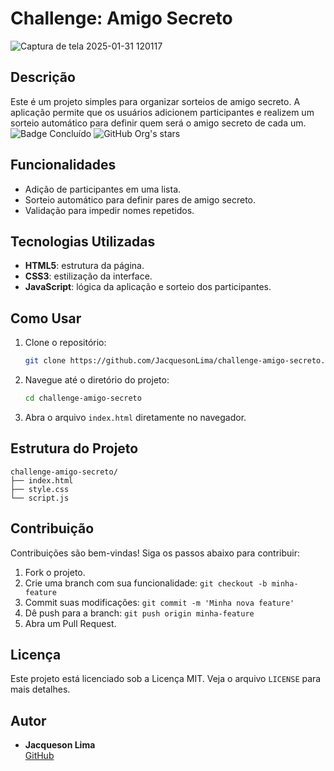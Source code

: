 # Challenge: Amigo Secreto

![Captura de tela 2025-01-31 120117](https://github.com/user-attachments/assets/f7a0acc0-2049-4d98-b4f8-66bc1c1befbf)

## Descrição

Este é um projeto simples para organizar sorteios de amigo secreto. A aplicação permite que os usuários adicionem participantes e realizem um sorteio automático para definir quem será o amigo secreto de cada um.
![Badge Concluído](http://img.shields.io/static/v1?label=STATUS&message=%20CONCLUÍDO&color=GREEN&style=for-the-badge)
![GitHub Org's stars](https://img.shields.io/github/stars/JacquesonLima?style=social)

## Funcionalidades
- Adição de participantes em uma lista.
- Sorteio automático para definir pares de amigo secreto.
- Validação para impedir nomes repetidos.

## Tecnologias Utilizadas
- **HTML5**: estrutura da página.
- **CSS3**: estilização da interface.
- **JavaScript**: lógica da aplicação e sorteio dos participantes.

## Como Usar
1. Clone o repositório:
   ```bash
   git clone https://github.com/JacquesonLima/challenge-amigo-secreto.git
   ```
2. Navegue até o diretório do projeto:
   ```bash
   cd challenge-amigo-secreto
   ```
3. Abra o arquivo `index.html` diretamente no navegador.

## Estrutura do Projeto
```
challenge-amigo-secreto/
├── index.html
├── style.css
└── script.js
```

## Contribuição
Contribuições são bem-vindas! Siga os passos abaixo para contribuir:
1. Fork o projeto.
2. Crie uma branch com sua funcionalidade: `git checkout -b minha-feature`
3. Commit suas modificações: `git commit -m 'Minha nova feature'`
4. Dê push para a branch: `git push origin minha-feature`
5. Abra um Pull Request.

## Licença
Este projeto está licenciado sob a Licença MIT. Veja o arquivo `LICENSE` para mais detalhes.

## Autor
- **Jacqueson Lima**  
  [GitHub](https://github.com/JacquesonLima)

